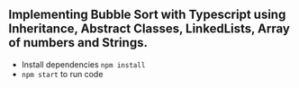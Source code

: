 ## Implementing Bubble Sort with Typescript using Inheritance, Abstract Classes, LinkedLists, Array of numbers and Strings.

* Install dependencies `npm install`
* `npm start` to run code